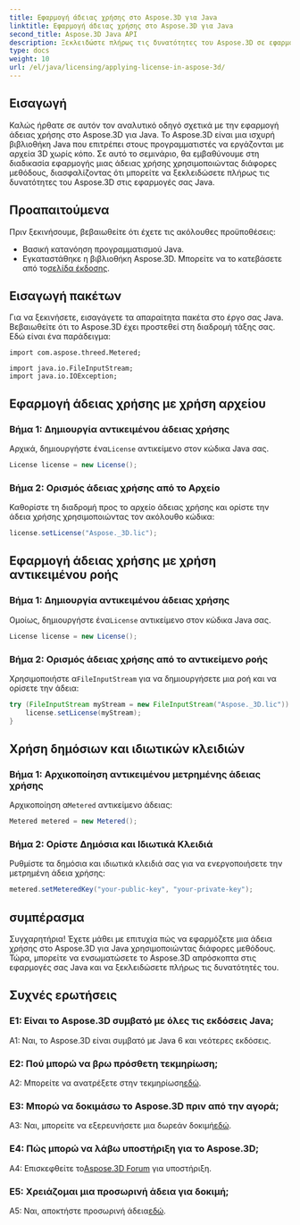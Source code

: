 ```yaml
---
title: Εφαρμογή άδειας χρήσης στο Aspose.3D για Java
linktitle: Εφαρμογή άδειας χρήσης στο Aspose.3D για Java
second_title: Aspose.3D Java API
description: Ξεκλειδώστε πλήρως τις δυνατότητες του Aspose.3D σε εφαρμογές Java ακολουθώντας τον ολοκληρωμένο οδηγό μας για την εφαρμογή αδειών.
type: docs
weight: 10
url: /el/java/licensing/applying-license-in-aspose-3d/
---
```

## Εισαγωγή

Καλώς ήρθατε σε αυτόν τον αναλυτικό οδηγό σχετικά με την εφαρμογή άδειας χρήσης στο Aspose.3D για Java. Το Aspose.3D είναι μια ισχυρή βιβλιοθήκη Java που επιτρέπει στους προγραμματιστές να εργάζονται με αρχεία 3D χωρίς κόπο. Σε αυτό το σεμινάριο, θα εμβαθύνουμε στη διαδικασία εφαρμογής μιας άδειας χρήσης χρησιμοποιώντας διάφορες μεθόδους, διασφαλίζοντας ότι μπορείτε να ξεκλειδώσετε πλήρως τις δυνατότητες του Aspose.3D στις εφαρμογές σας Java.

## Προαπαιτούμενα

Πριν ξεκινήσουμε, βεβαιωθείτε ότι έχετε τις ακόλουθες προϋποθέσεις:

- Βασική κατανόηση προγραμματισμού Java.
-  Εγκαταστάθηκε η βιβλιοθήκη Aspose.3D. Μπορείτε να το κατεβάσετε από το[σελίδα έκδοσης](https://releases.aspose.com/3d/java/).

## Εισαγωγή πακέτων

Για να ξεκινήσετε, εισαγάγετε τα απαραίτητα πακέτα στο έργο σας Java. Βεβαιωθείτε ότι το Aspose.3D έχει προστεθεί στη διαδρομή τάξης σας. Εδώ είναι ένα παράδειγμα:

```javaimport com.aspose.threed.License;
import com.aspose.threed.Metered;

import java.io.FileInputStream;
import java.io.IOException;
```

## Εφαρμογή άδειας χρήσης με χρήση αρχείου

### Βήμα 1: Δημιουργία αντικειμένου άδειας χρήσης

 Αρχικά, δημιουργήστε ένα`License` αντικείμενο στον κώδικα Java σας.

```java
License license = new License();
```

### Βήμα 2: Ορισμός άδειας χρήσης από το Αρχείο

Καθορίστε τη διαδρομή προς το αρχείο άδειας χρήσης και ορίστε την άδεια χρήσης χρησιμοποιώντας τον ακόλουθο κώδικα:

```java
license.setLicense("Aspose._3D.lic");
```

## Εφαρμογή άδειας χρήσης με χρήση αντικειμένου ροής

### Βήμα 1: Δημιουργία αντικειμένου άδειας χρήσης

 Ομοίως, δημιουργήστε ένα`License` αντικείμενο στον κώδικα Java σας.

```java
License license = new License();
```

### Βήμα 2: Ορισμός άδειας χρήσης από το αντικείμενο ροής

 Χρησιμοποιήστε α`FileInputStream` για να δημιουργήσετε μια ροή και να ορίσετε την άδεια:

```java
try (FileInputStream myStream = new FileInputStream("Aspose._3D.lic")) {
    license.setLicense(myStream);
}
```

## Χρήση δημόσιων και ιδιωτικών κλειδιών

### Βήμα 1: Αρχικοποίηση αντικειμένου μετρημένης άδειας χρήσης

 Αρχικοποίηση α`Metered` αντικείμενο άδειας:

```java
Metered metered = new Metered();
```

### Βήμα 2: Ορίστε Δημόσια και Ιδιωτικά Κλειδιά

Ρυθμίστε τα δημόσια και ιδιωτικά κλειδιά σας για να ενεργοποιήσετε την μετρημένη άδεια χρήσης:

```java
metered.setMeteredKey("your-public-key", "your-private-key");
```

## συμπέρασμα

Συγχαρητήρια! Έχετε μάθει με επιτυχία πώς να εφαρμόζετε μια άδεια χρήσης στο Aspose.3D για Java χρησιμοποιώντας διάφορες μεθόδους. Τώρα, μπορείτε να ενσωματώσετε το Aspose.3D απρόσκοπτα στις εφαρμογές σας Java και να ξεκλειδώσετε πλήρως τις δυνατότητές του.

## Συχνές ερωτήσεις

### Ε1: Είναι το Aspose.3D συμβατό με όλες τις εκδόσεις Java;

A1: Ναι, το Aspose.3D είναι συμβατό με Java 6 και νεότερες εκδόσεις.

### Ε2: Πού μπορώ να βρω πρόσθετη τεκμηρίωση;

 A2: Μπορείτε να ανατρέξετε στην τεκμηρίωση[εδώ](https://reference.aspose.com/3d/java/).

### Ε3: Μπορώ να δοκιμάσω το Aspose.3D πριν από την αγορά;

 A3: Ναι, μπορείτε να εξερευνήσετε μια δωρεάν δοκιμή[εδώ](https://releases.aspose.com/).

### Ε4: Πώς μπορώ να λάβω υποστήριξη για το Aspose.3D;

 A4: Επισκεφθείτε το[Aspose.3D Forum](https://forum.aspose.com/c/3d/18) για υποστήριξη.

### Ε5: Χρειάζομαι μια προσωρινή άδεια για δοκιμή;

 A5: Ναι, αποκτήστε προσωρινή άδεια[εδώ](https://purchase.aspose.com/temporary-license/).